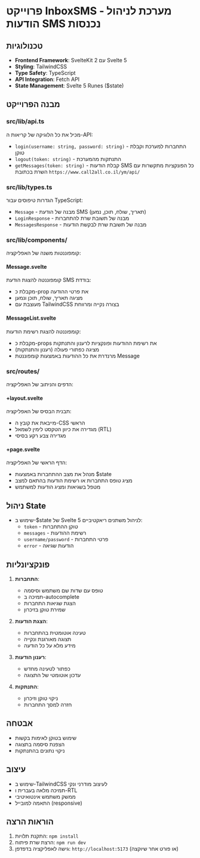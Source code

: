 # פרוייקט InboxSMS - מערכת לניהול הודעות SMS נכנסות

## טכנולוגיות
- **Frontend Framework**: SvelteKit 2 עם Svelte 5
- **Styling**: TailwindCSS
- **Type Safety**: TypeScript
- **API Integration**: Fetch API
- **State Management**: Svelte 5 Runes ($state)

## מבנה הפרוייקט

### src/lib/api.ts
מכיל את כל הלוגיקה של קריאות ה-API:
- `login(username: string, password: string)` - התחברות למערכת וקבלת טוקן
- `logout(token: string)` - התנתקות מהמערכת
- `getMessages(token: string)` - קבלת הודעות SMS
כל הפונקציות מתקשרות עם השרת בכתובת `https://www.call2all.co.il/ym/api/`

### src/lib/types.ts
הגדרות טיפוסים עבור TypeScript:
- `Message` - מבנה של הודעת SMS (תאריך, שולח, תוכן, נמען)
- `LoginResponse` - מבנה של תשובת שרת להתחברות
- `MessagesResponse` - מבנה של תשובת שרת לבקשת הודעות

### src/lib/components/
קומפוננטות משנה של האפליקציה:

#### Message.svelte
קומפוננטה להצגת הודעת SMS בודדת:
- מקבלת כ-prop את פרטי ההודעה
- מציגה תאריך, שולח, תוכן ונמען
- מעוצבת עם TailwindCSS בצורה נקייה ומרווחת

#### MessageList.svelte
קומפוננטה להצגת רשימת הודעות:
- מקבלת כ-props את רשימת ההודעות ופונקציות לרענון והתנתקות
- מציגה כפתורי פעולה (רענון והתנתקות)
- מרנדרת את כל ההודעות באמצעות קומפוננטת Message

### src/routes/
הדפים והניתוב של האפליקציה:

#### +layout.svelte
תבנית הבסיס של האפליקציה:
- מייבאת את קובץ ה-CSS הראשי
- מגדירה את כיוון הטקסט לימין לשמאל (RTL)
- מגדירה צבע רקע בסיסי

#### +page.svelte
הדף הראשי של האפליקציה:
- מנהל את מצב ההתחברות באמצעות $state
- מציג טופס התחברות או רשימת הודעות בהתאם למצב
- מטפל בשגיאות ומציג הודעות למשתמש

## ניהול State
- שימוש ב-$state של Svelte 5 לניהול משתנים ריאקטיביים:
  - `token` - טוקן ההתחברות
  - `messages` - רשימת ההודעות
  - `username/password` - פרטי התחברות
  - `error` - הודעות שגיאה

## פונקציונליות
1. **התחברות**:
   - טופס עם שדות שם משתמש וסיסמה
   - תמיכה ב-autocomplete
   - הצגת שגיאות התחברות
   - שמירת טוקן בזיכרון

2. **הצגת הודעות**:
   - טעינה אוטומטית בהתחברות
   - תצוגה מאורגנת ונקייה
   - מידע מלא על כל הודעה

3. **רענון הודעות**:
   - כפתור לטעינה מחדש
   - עדכון אוטומטי של התצוגה

4. **התנתקות**:
   - ניקוי טוקן וזיכרון
   - חזרה למסך התחברות

## אבטחה
- שימוש בטוקן לאימות בקשות
- הצפנת סיסמה בתצוגה
- ניקוי נתונים בהתנתקות

## עיצוב
- שימוש ב-TailwindCSS לעיצוב מודרני ונקי
- תמיכה מלאה בעברית ו-RTL
- ממשק משתמש אינטואיטיבי
- התאמה למובייל (responsive)

## הוראות הרצה
1. התקנת תלויות: `npm install`
2. הרצת שרת פיתוח: `npm run dev`
3. גישה לאפליקציה בדפדפן: `http://localhost:5173` (או פורט אחר שיוקצה)
